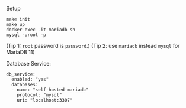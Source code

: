 
Setup
```
make init
make up
docker exec -it mariadb sh
mysql -uroot -p
``` 
(Tip 1: `root` password is `password`.)
(Tip 2: use `mariadb` instead `mysql` for MariaDB 11)

Database Service:
```
db_service:
  enabled: "yes"
  databases:
  - name: "self-hosted-mariadb"
    protocol: "mysql"
    uri: "localhost:3307"
```
